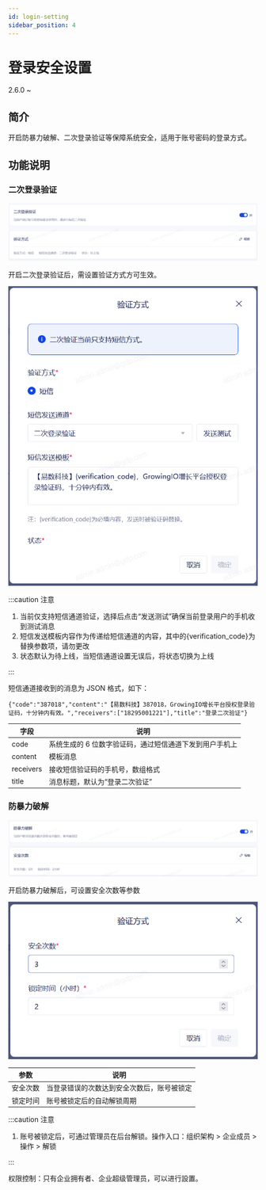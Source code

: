 ```yaml
---
id: login-setting
sidebar_position: 4
---
```


# 登录安全设置

<span class="theme-doc-version-badge badge badge--secondary">2.6.0 ~</span>

## 简介[](#jian-jie)

开启防暴力破解、二次登录验证等保障系统安全，适用于账号密码的登录方式。

## 功能说明[](#gong-neng-shuo-ming)

### 二次登录验证[](#er-ci-deng-lu-yan-zheng)

![picture](/img/login_setting_1.png)

开启二次登录验证后，需设置验证方式方可生效。

![picture](/img/login_setting_2.png)

:::caution 注意

1. 当前仅支持短信通道验证，选择后点击“发送测试”确保当前登录用户的手机收到测试消息
2. 短信发送模板内容作为传递给短信通道的内容，其中的{verification_code}为替换参数项，请勿更改
3. 状态默认为待上线，当短信通道设置无误后，将状态切换为上线

:::

短信通道接收到的消息为 JSON 格式，如下：

```
{"code":"387018","content":"【易数科技】387018，GrowingIO增长平台授权登录验证码，十分钟内有效。","receivers":["18295001221"],"title":"登录二次验证"}
```

| 字段      | 说明                                                    |
| --------- | ------------------------------------------------------- |
| code      | 系统生成的 6 位数字验证码，通过短信通道下发到用户手机上 |
| content   | 模板消息                                                |
| receivers | 接收短信验证码的手机号，数组格式                        |
| title     | 消息标题，默认为“登录二次验证”                          |

### 防暴力破解[](#fang-bao-li-po-jie)

![picture](/img/login_setting_3.png)

开启防暴力破解后，可设置安全次数等参数

![picture](/img/login_setting_4.png)

| 参数     | 说明                                       |
| -------- | ------------------------------------------ |
| 安全次数 | 当登录错误的次数达到安全次数后，账号被锁定 |
| 锁定时间 | 账号被锁定后的自动解锁周期                 |

:::caution 注意

1. 账号被锁定后，可通过管理员在后台解锁。操作入口：组织架构 > 企业成员 > 操作 > 解锁

:::

权限控制：只有企业拥有者、企业超级管理员，可以进行設置。
